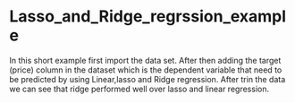 # Lasso_and_Ridge_regrssion_example

In this short example first import the data set.
After then adding the target (price) column in the dataset which is the dependent variable that need to be predicted by using Linear,lasso and Ridge regression.
After trin the data we can see that ridge performed well over lasso and linear regression.
